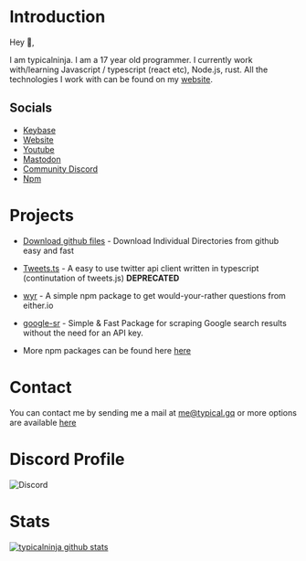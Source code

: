 # Introduction

Hey 👋,

I am typicalninja. I am a 17 year old programmer. I currently work with/learning Javascript / typescript (react etc), Node.js, rust.
All the technologies I work with can be found on my [website](https://typical.gq).

## Socials

* [Keybase](https://keybase.io/typicalninja)
* [Website](https://typical.gq)
* [Youtube](https://www.youtube.com/@typical_ninja)
* [Mastodon](https://mastodon.social/@typicalninja)
* [Community Discord](https://discord.com/invite/HVnGtzMaW4)
* [Npm](https://www.npmjs.com/~typicalninja21)

# Projects

* [Download github files](https://github.com/typicalninja/download-github-files) - Download Individual Directories from github easy and fast

* [Tweets.ts](https://www.npmjs.com/package/tweets.ts) - A easy to use twitter api client written in typescript (continutation of tweets.js)  **DEPRECATED**

* [wyr](https://www.npmjs.com/package/wyr) - A simple npm package to get would-your-rather questions from either.io

* [google-sr](https://github.com/typicalninja/google-sr) - Simple & Fast Package for scraping Google search results without the need for an API key.

* More npm packages can be found here [here](https://www.npmjs.com/~typicalninja21)


# Contact 

You can contact me by sending me a mail at [me@typical.gq](mailto:me@typical.gq) or more options are available [here](https://typical.gq/contact)

# Discord Profile

![Discord](https://discord.c99.nl/widget/theme-3/645592347475836949.png)

# Stats

[![typicalninja github stats](https://github-readme-stats.vercel.app/api?username=typicalninja&count_private=true&show_border=false&show_icons=true&theme=nightowl)](https://github.com/typicalninja)

